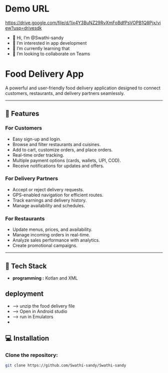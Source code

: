 # Demo URL
https://drive.google.com/file/d/1ix4Y3BuNZ29RvXmFoBdfPsVOPB1Q8Pjx/view?usp=drivesdk
- 👋 Hi, I’m @Swathi-sandy
- 👀 I’m interested in app development 
- 🌱 I’m currently learning that 
- 💞️ I’m looking to collaborate on Teams

# Food Delivery App

A powerful and user-friendly food delivery application designed to connect customers, restaurants, and delivery partners seamlessly.

---

## 🚀 Features

### **For Customers**
- Easy sign-up and login.
- Browse and filter restaurants and cuisines.
- Add to cart, customize orders, and place orders.
- Real-time order tracking.
- Multiple payment options (cards, wallets, UPI, COD).
- Receive notifications for updates and offers.

### **For Delivery Partners**
- Accept or reject delivery requests.
- GPS-enabled navigation for efficient routes.
- Track earnings and delivery history.
- Manage availability and schedules.

### **For Restaurants**
- Update menus, prices, and availability.
- Manage incoming orders in real-time.
- Analyze sales performance with analytics.
- Create promotional campaigns.

---

## 📱 Tech Stack

- **programming :** Kotlan and XML
 
## deployment 
- --> unzip the food delivery file
- --> Open in Android studio
- --> run in Emulators
- 
## 💻 Installation

### Clone the repository:
```bash
git clone https://github.com/Swathi-sandy/Swathi-sandy

